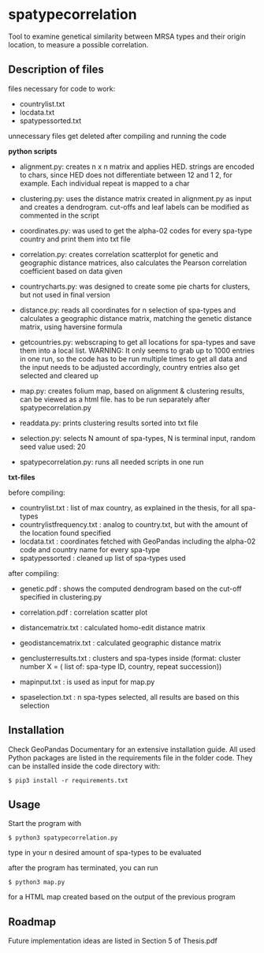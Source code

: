 # spatypecorrelation
Tool to examine genetical similarity between MRSA types and their origin location, to measure a possible correlation.

## Description of files

files necessary for code to work: 
- countrylist.txt
- locdata.txt
- spatypessorted.txt 

unnecessary files get deleted after compiling and running the code

**python scripts**
 
- alignment.py: creates n x n matrix and applies HED. strings are encoded to chars, since HED does not differentiate between 12 and 1 2, for example. Each individual repeat is mapped to a char 

- clustering.py: uses the distance matrix created in alignment.py as input and creates a dendrogram. cut-offs and leaf labels can be modified as commented in the script 

- coordinates.py: was used to get the alpha-02 codes for every spa-type country and print them into txt file 

- correlation.py: creates correlation scatterplot for genetic and geographic distance matrices, also calculates the Pearson correlation coefficient based on data given 

- countrycharts.py: was designed to create some pie charts for clusters, but not used in final version 

- distance.py: reads all coordinates for n selection of spa-types and calculates a geographic distance matrix, matching the genetic distance matrix, using haversine formula 

- getcountries.py: webscraping to get all locations for spa-types and save them into a local list. WARNING: It only seems to grab up to 1000 entries in one run, so the code has to be run multiple times to get all data and the input needs to be adjusted accordingly, country entries also get selected and cleared up

- map.py: creates folium map, based on alignment & clustering results, can be viewed as a html file. has to be run separately after spatypecorrelation.py 

- readdata.py: prints clustering results sorted into txt file

- selection.py: selects N amount of spa-types, N is terminal input, random seed value used: 20 

- spatypecorrelation.py: runs all needed scripts in one run 



**txt-files**

before compiling: 
- countrylist.txt : list of max country, as explained in the thesis, for all spa-types 
- countrylistfrequency.txt : analog to country.txt, but with the amount of the location found specified 
- locdata.txt : coordinates fetched with GeoPandas including the alpha-02 code and country name for every spa-type
- spatypessorted : cleaned up list of spa-types used 

after compiling: 
- genetic.pdf : shows the computed dendrogram based on the cut-off specified in clustering.py
- correlation.pdf : correlation scatter plot

- distancematrix.txt : calculated homo-edit distance matrix 
- geodistancematrix.txt : calculated geographic distance matrix 
- genclusterresults.txt : clusters and spa-types inside (format: cluster number X = ( list of: spa-type ID, country, repeat succession))
- mapinput.txt : is used as input for map.py 
- spaselection.txt : n spa-types selected, all results are based on this selection 





## Installation
Check GeoPandas Documentary for an extensive installation guide. 
All used Python packages are listed in the requirements file in the folder code. They can be installed inside the code directory with: 
```
$ pip3 install -r requirements.txt
```

## Usage
Start the program with 
```
$ python3 spatypecorrelation.py 
```
type in your n desired amount of spa-types to be evaluated

after the program has terminated, you can run 
```
$ python3 map.py 
```
for a HTML map created based on the output of the previous program

## Roadmap
Future implementation ideas are listed in Section 5 of Thesis.pdf 



